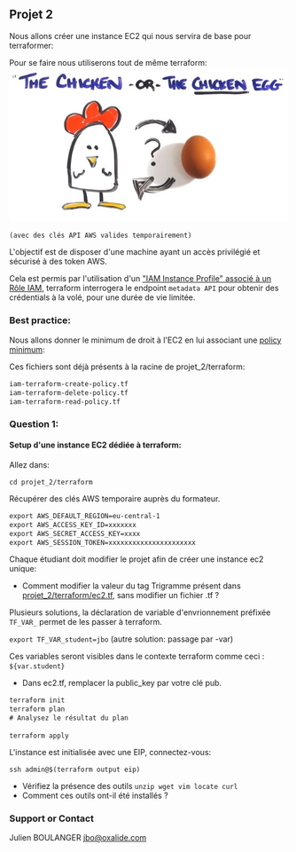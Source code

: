 ## Projet 2

Nous allons créer une instance EC2 qui nous servira de base pour terraformer:

Pour se faire nous utiliserons tout de même terraform:
![Oeuf ou la poule](./chicken-or-the-egg.jpg)

    (avec des clés API AWS valides temporairement)

 L'objectif est de disposer d'une machine ayant un accès privilégié et sécurisé à des token AWS.

Cela est permis par l'utilisation d'un ["IAM Instance Profile" associé à un Rôle IAM](https://www.terraform.io/docs/providers/aws/index.html#ec2-role), terraform interrogera le endpoint `metadata API` pour obtenir des crédentials à la volé, pour une durée de vie limitée.

### Best practice:

Nous allons donner le minimum de droit à l'EC2 en lui associant une [policy minimum](https://gist.github.com/Oxalide-Team-2/9776c1995ced38805f98e8519911fa70):

Ces fichiers sont déjà présents à la racine de projet_2/terraform:

    iam-terraform-create-policy.tf
    iam-terraform-delete-policy.tf
    iam-terraform-read-policy.tf

### Question 1:

#### Setup d'une instance EC2 dédiée à terraform:

Allez dans:

    cd projet_2/terraform

Récupérer des clés AWS temporaire auprès du formateur.
```
export AWS_DEFAULT_REGION=eu-central-1
export AWS_ACCESS_KEY_ID=xxxxxxx
export AWS_SECRET_ACCESS_KEY=xxxx
export AWS_SESSION_TOKEN=xxxxxxxxxxxxxxxxxxxxxx
```

Chaque étudiant doit modifier le projet afin de créer une instance ec2 unique:

- Comment modifier la valeur du tag Trigramme présent dans [projet_2/terraform/ec2.tf](https://github.com/Oxalide-Team-2/terraform-formation/blob/master/projet_2/terraform/ec2.tf#L24), sans modifier un fichier .tf ?

Plusieurs solutions, la déclaration de variable d'envrionnement préfixée `TF_VAR_` permet de les passer à terraform.

`export TF_VAR_student=jbo` (autre solution: passage par -var)

Ces variables seront visibles dans le contexte terraform comme ceci : `${var.student}`

- Dans ec2.tf, remplacer la public_key par votre clé pub.

```
terraform init
terraform plan
# Analysez le résultat du plan

terraform apply
```

L'instance est initialisée avec une EIP, connectez-vous:

```
ssh admin@$(terraform output eip)
```

- Vérifiez la présence des outils `unzip wget vim locate curl`
- Comment ces outils ont-il été installés ?

### Support or Contact

Julien BOULANGER jbo@oxalide.com
